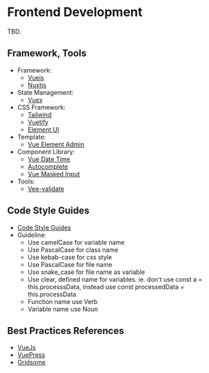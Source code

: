 # Frontend Development
TBD.

## Framework, Tools
* Framework:
  * [Vuejs](https://vuejs.org/)
  * [Nuxtjs](https://nuxtjs.org/)
* State Management:
  * [Vuex](https://vuex.vuejs.org/)
* CSS Framework:
  * [Tailwind](https://tailwindcss.com/)
  * [Vuetify](https://vuetifyjs.com/en/)
  * [Element UI](https://element.eleme.io/#/en-US)
* Template:
  * [Vue Element Admin](https://github.com/PanJiaChen/vue-element-admin)
* Component Library:
  * [Vue Date Time](https://mariomka.github.io/vue-datetime/)
  * [Autocomplete](https://www.npmjs.com/package/vue-bootstrap-typeahead)
  * [Vue Masked Input](https://www.npmjs.com/package/vue-masked-input)
* Tools:
  * [Vee-validate](https://logaretm.github.io/vee-validate/)
## Code Style Guides
* [Code Style Guides](https://vuejs.org/v2/style-guide/)
* Guideline:
  * Use camelCase for variable name
  * Use PascalCase for class name
  * Use kebab-case for css style
  * Use PascalCase for file name
  * Use snake_case for file name as variable
  * Use clear, defined name for variables. ie. don't use const a = this.processsData, instead use const processedData = this.processData
  * Function name use Verb
  * Variable name use Noun

## Best Practices References
* [VueJs](https://vuejs.org/v2/style-guide/)
* [VuePress](https://vuepress.vuejs.org/)
* [Gridsome](https://gridsome.org/)